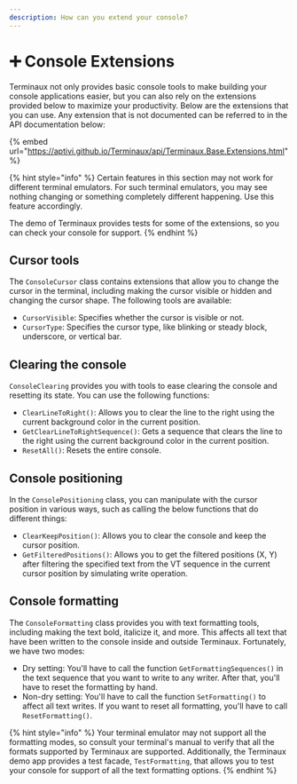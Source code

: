 ```yaml
---
description: How can you extend your console?
---
```


# ➕ Console Extensions

Terminaux not only provides basic console tools to make building your console applications easier, but you can also rely on the extensions provided below to maximize your productivity. Below are the extensions that you can use. Any extension that is not documented can be referred to in the API documentation below:

{% embed url="https://aptivi.github.io/Terminaux/api/Terminaux.Base.Extensions.html" %}

{% hint style="info" %}
Certain features in this section may not work for different terminal emulators. For such terminal emulators, you may see nothing changing or something completely different happening. Use this feature accordingly.

The demo of Terminaux provides tests for some of the extensions, so you can check your console for support.
{% endhint %}

## Cursor tools

The `ConsoleCursor` class contains extensions that allow you to change the cursor in the terminal, including making the cursor visible or hidden and changing the cursor shape. The following tools are available:

* `CursorVisible`: Specifies whether the cursor is visible or not.
* `CursorType`: Specifies the cursor type, like blinking or steady block, underscore, or vertical bar.

## Clearing the console

`ConsoleClearing` provides you with tools to ease clearing the console and resetting its state. You can use the following functions:

* `ClearLineToRight()`: Allows you to clear the line to the right using the current background color in the current position.
* `GetClearLineToRightSequence()`: Gets a sequence that clears the line to the right using the current background color in the current position.
* `ResetAll()`: Resets the entire console.

## Console positioning

In the `ConsolePositioning` class, you can manipulate with the cursor position in various ways, such as calling the below functions that do different things:

* `ClearKeepPosition()`: Allows you to clear the console and keep the cursor position.
* `GetFilteredPositions()`: Allows you to get the filtered positions (X, Y) after filtering the specified text from the VT sequence in the current cursor position by simulating write operation.

## Console formatting

The `ConsoleFormatting` class provides you with text formatting tools, including making the text bold, italicize it, and more. This affects all text that have been written to the console inside and outside Terminaux. Fortunately, we have two modes:

* Dry setting: You'll have to call the function `GetFormattingSequences()` in the text sequence that you want to write to any writer. After that, you'll have to reset the formatting by hand.
* Non-dry setting: You'll have to call the function `SetFormatting()` to affect all text writes. If you want to reset all formatting, you'll have to call `ResetFormatting()`.

{% hint style="info" %}
Your terminal emulator may not support all the formatting modes, so consult your terminal's manual to verify that all the formats supported by Terminaux are supported. Additionally, the Terminaux demo app provides a test facade, `TestFormatting`, that allows you to test your console for support of all the text formatting options.
{% endhint %}
